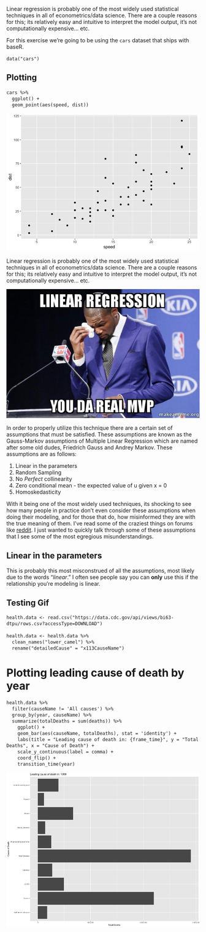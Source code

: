 Linear regression is probably one of the most widely used statistical
techniques in all of econometrics/data science. There are a couple
reasons for this; its relatively easy and intuitive to interpret the
model output, it’s not computationally expensive… etc.

For this exercise we’re going to be using the `cars` dataset that ships
with baseR.

    data("cars")

Plotting
--------

    cars %>%
      ggplot() +
      geom_point(aes(speed, dist))

<p style="text-align:center">
<img src="/img/unnamed-chunk-3-1.png" alt="Geompoint"/>
</p>

Linear regression is probably one of the most widely used statistical
techniques in all of econometrics/data science. There are a couple
reasons for this; its relatively easy and intuitive to interpret the
model output, it’s not computationally expensive… etc.

<p style="text-align:center">
<img src="/img/da_real_mvp.jpg" alt="MVP"/>
</p>
In order to properly utilize this technique there are a certain set of
assumptions that must be satisfied. These assumptions are known as the
Gauss-Markov assumptions of Multiple Linear Regression which are named
after some old dudes, Friedrich Gauss and Andrey Markov. These
assumptions are as follows:

1.  Linear in the parameters
2.  Random Sampling
3.  No *Perfect* collinearity
4.  Zero conditional mean - the expected value of u given x = 0
5.  Homoskedasticity

With it being one of the most widely used techniques, its shocking to
see how many people in practice don’t even consider these assumptions
when doing their modeling, and for those that do, how misinformed they
are with the true meaning of them. I’ve read some of the craziest things
on forums like [reddit](https://reddit.com/r/datascience). I just wanted
to quickly talk through some of these assumptions that I see some of the
most egregious misunderstandings.

Linear in the parameters
------------------------

This is probably this most misconstrued of all the assumptions, most
likely due to the words “*linear*.” I often see people say you can
**only** use this if the relationship you’re modeling is linear.

Testing Gif
-----------

    health.data <- read.csv("https://data.cdc.gov/api/views/bi63-dtpu/rows.csv?accessType=DOWNLOAD")

    health.data <- health.data %>%
      clean_names("lower_camel") %>%
      rename("detailedCause" = "x113CauseName")

Plotting leading cause of death by year
=======================================

    health.data %>%
      filter(causeName != 'All causes') %>%
      group_by(year, causeName) %>%
      summarize(totalDeaths = sum(deaths)) %>%
        ggplot() +
        geom_bar(aes(causeName, totalDeaths), stat = 'identity') +
        labs(title = "Leading cause of death in: {frame_time}", y = "Total Deaths", x = "Cause of Death") +
        scale_y_continuous(label = comma) +
        coord_flip() +
        transition_time(year)

<p style="text-align:center">
<img src="/img/gif_example.gif" alt="gif"/>
</p>
